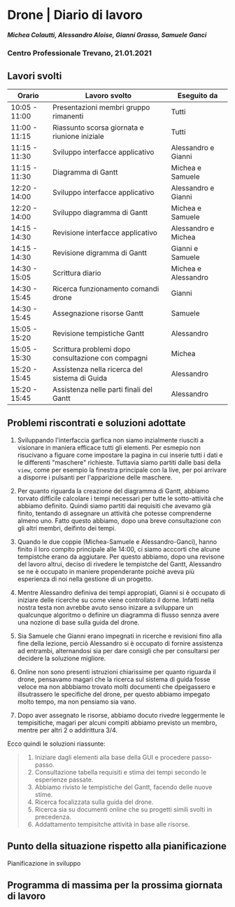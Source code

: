 # Drone | Diario di lavoro
##### Michea Colautti, Alessandro Aloise, Gianni Grasso, Samuele Ganci
### Centro Professionale Trevano, 21.01.2021

## Lavori svolti


|Orario        |Lavoro svolto                                       |Eseguito da         |
|--------------|----------------------------------------------------|--------------------|
|10:05 - 11:00 | Presentazioni membri gruppo rimanenti              |Tutti               |
|11:00 - 11:15 | Riassunto scorsa giornata e riunione iniziale      |Tutti               |
|11:15 - 11:30 | Sviluppo interfacce applicativo                    |Alessandro e Gianni |
|11:15 - 11:30 | Diagramma di Gantt                                 |Michea e Samuele    |
|12:20 - 14:00 | Sviluppo interfacce applicativo                    |Alessandro e Gianni |
|12:20 - 14:00 | Sviluppo diagramma di Gantt                        |Michea e Samuele    |
|14:15 - 14:30 | Revisione interfacce applicativo                   |Alessandro e Michea |
|14:15 - 14:30 | Revisione digramma di Gantt                        |Gianni e Samuele    |
|14:30 - 15:05 | Scrittura diario                                   |Michea e Alessandro |
|14:30 - 15:45 | Ricerca funzionamento comandi drone                |Gianni              |
|14:30 - 15:45 | Assegnazione risorse Gantt                         |Samuele             |
|15:05 - 15:20 | Revisione tempistiche Gantt                        |Alessandro          |
|15:05 - 15:30 | Scrittura problemi dopo consultazione con compagni |Michea              |
|15:20 - 15:45 | Assistenza nella ricerca del sistema di Guida      |Alessandro          |
|15:20 - 15:45 | Assistenza nelle parti finali del Gantt            |Alessandro          |








##  Problemi riscontrati e soluzioni adottate

1.	Sviluppando l'interfaccia garfica non siamo inzialmente riusciti a visionare in maniera efficace tutti gli elementi. Per esmepio non risucivano a figuare come impostare la pagina in cui inserie tutti i dati e le differenti "maschere" richieste. Tuttavia siamo partiti dalle basi della `view`, come per esempio la finestra principale con la live, per poi arrivare a disporre i pulsanti per l'apparizione delle maschere.
 
2.	Per quanto riguarda la creazione del diagramma di Gantt, abbiamo torvato difficile calcolare i tempi necessari per tutte le sotto-attività che abbiamo definito. Quindi siamo partiti dai requisiti che avevamo già finito, tentando di assegnare un attività che potesse comprenderne almeno uno. Fatto questo abbiamo, dopo una breve consultazione con gli altri membri, deifinto dei tempi.

3. Quando le due coppie (Michea-Samuele e Alessandro-Ganci), hanno finito il loro compito principale alle 14:00, ci siamo acccorti che alcune tempistche erano da aggiutare. Per questo abbiamo, dopo una revisone del lavoro altrui, deciso di rivedere le tempistche del Gantt, Alessandro se ne è occupato in maniere propenderante poichè aveva più esperienza di noi nella gestione di un progetto.
 
4. Mentre Alessandro definiva dei tempi appropiati, Gianni si è occupato di iniziare delle ricerche su come viene controllato il dorne. Infatti nella nostra testa non avrebbe avuto senso inizare a sviluppare un qualcunque algoritmo o definire un diagramma di flusso sennza avere una nozione di base sulla guida del drone.

5. Sia Samuele che Gianni erano impegnati in ricerche e revisioni fino alla fine della lezione, perciò Alessandro si è occupato di fornire assistenza ad entrambi, alternandosi sia per dare consigli che per consultarsi per decidere la soluzione migliore.

6. Online non sono presenti istruzioni chiarissime per quanto riguarda il drone, pensavamo magari che la ricerca sul sistema di guida fosse veloce ma non abbbiamo trovato molti documenti che dpeigassero e illsutrassero le specifiche del drone, per questo abbiamo impegato molto tempo, ma non pensiamo sia vano.

7. Dopo aver assegnato le risorse, abbiamo docuto rivedre leggermente le tempisitiche, magari per alcuni compiti abbiamo previsto un membro, mentre per altri 2 o addirittura 3/4.

Ecco quindi le soluzioni riassunte:

> 1.	Iniziare dagli elementi alla base della GUI e procedere passo-passo.
> 2.	Consultazione tabella requisiti e stima dei tempi secondo le esperienze passate.
> 3.	Abbiamo rivisto le tempistiche del Gantt, facendo delle nuove stime.
> 4. 	Ricerca focalizzata sulla guida del drone.
> 5. 	Ricerca sia su documenti online che su progetti simili svolti in precedenza.
> 6.	Addattamento tempisitche attività in base alle risorse.




##  Punto della situazione rispetto alla pianificazione

Pianificazione in sviluppo
## Programma di massima per la prossima giornata di lavoro
